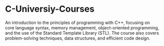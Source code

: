 # C-Universiy-Courses
An introduction to the principles of programming with C++, focusing on core language syntax, memory management, object-oriented programming, and the use of the Standard Template Library (STL). The course also covers problem-solving techniques, data structures, and efficient code design.
